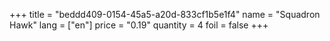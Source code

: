 +++
title = "beddd409-0154-45a5-a20d-833cf1b5e1f4"
name = "Squadron Hawk"
lang = ["en"]
price = "0.19"
quantity = 4
foil = false
+++
